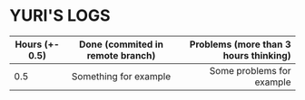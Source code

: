 # YURI'S LOGS

| Hours (+- 0.5) | Done (commited in remote branch) | Problems (more than 3 hours thinking) |
| -------------- | :------------------------------: | ------------------------------------: |
| 0.5            |      Something for example       |             Some problems for example |
